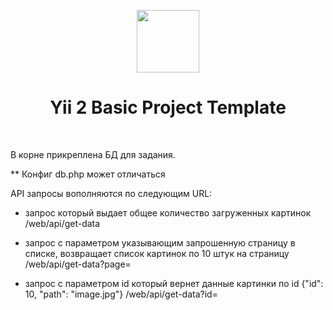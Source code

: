 <p align="center">
    <a href="https://github.com/yiisoft" target="_blank">
        <img src="https://avatars0.githubusercontent.com/u/993323" height="100px">
    </a>
    <h1 align="center">Yii 2 Basic Project Template</h1>
    <br>
</p>

В корне прикреплена БД для задания.

** Конфиг db.php может отличаться

API запросы вополняются по следующим URL:

- запрос который выдает общее количество загруженных картинок 
    /web/api/get-data

- запрос с параметром указывающим запрошенную страницу в списке, возвращает список картинок по 10 штук на страницу
    /web/api/get-data?page=
    
- запрос c параметром id который вернет данные картинки по id {"id": 10, "path": "image.jpg"}
    /web/api/get-data?id=
